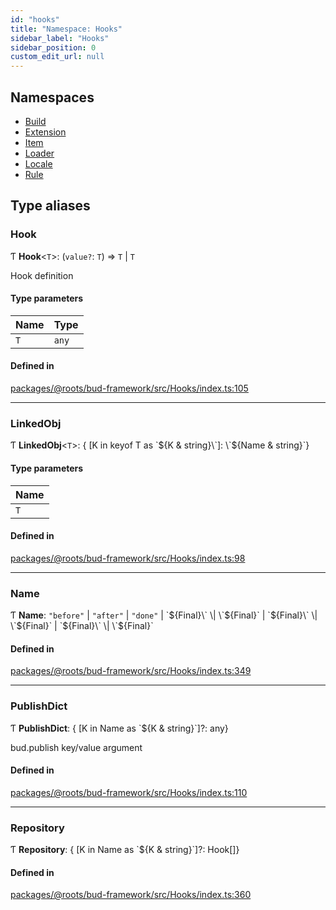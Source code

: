 ```yaml
---
id: "hooks"
title: "Namespace: Hooks"
sidebar_label: "Hooks"
sidebar_position: 0
custom_edit_url: null
---
```


## Namespaces

- [Build](hooks.build.md)
- [Extension](hooks.extension.md)
- [Item](hooks.item.md)
- [Loader](hooks.loader.md)
- [Locale](hooks.locale.md)
- [Rule](hooks.rule.md)

## Type aliases

### Hook

Ƭ **Hook**<`T`\>: (`value?`: `T`) => `T` \| `T`

Hook definition

#### Type parameters

| Name | Type |
| :------ | :------ |
| `T` | `any` |

#### Defined in

[packages/@roots/bud-framework/src/Hooks/index.ts:105](https://github.com/roots/bud/blob/e7af0dde3/packages/@roots/bud-framework/src/Hooks/index.ts#L105)

___

### LinkedObj

Ƭ **LinkedObj**<`T`\>: { [K in keyof T as \`${K & string}\`]: \`${Name & string}\`}

#### Type parameters

| Name |
| :------ |
| `T` |

#### Defined in

[packages/@roots/bud-framework/src/Hooks/index.ts:98](https://github.com/roots/bud/blob/e7af0dde3/packages/@roots/bud-framework/src/Hooks/index.ts#L98)

___

### Name

Ƭ **Name**: ``"before"`` \| ``"after"`` \| ``"done"`` \| \`${Final}\` \| \`${Final}\` \| \`${Final}\` \| \`${Final}\` \| \`${Final}\` \| \`${Final}\`

#### Defined in

[packages/@roots/bud-framework/src/Hooks/index.ts:349](https://github.com/roots/bud/blob/e7af0dde3/packages/@roots/bud-framework/src/Hooks/index.ts#L349)

___

### PublishDict

Ƭ **PublishDict**: { [K in Name as \`${K & string}\`]?: any}

bud.publish key/value argument

#### Defined in

[packages/@roots/bud-framework/src/Hooks/index.ts:110](https://github.com/roots/bud/blob/e7af0dde3/packages/@roots/bud-framework/src/Hooks/index.ts#L110)

___

### Repository

Ƭ **Repository**: { [K in Name as \`${K & string}\`]?: Hook[]}

#### Defined in

[packages/@roots/bud-framework/src/Hooks/index.ts:360](https://github.com/roots/bud/blob/e7af0dde3/packages/@roots/bud-framework/src/Hooks/index.ts#L360)

